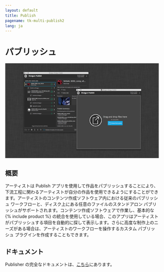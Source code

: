 ```yaml
---
layout: default
title: Publish
pagename: tk-multi-publish2
lang: ja
---
```


# パブリッシュ

![Publisher](../images/apps/sg_publisher_1.png)

## 概要

アーティストは Publish アプリを使用して作品をパブリッシュすることにより、下流工程に関わるアーティストが自分の作品を使用できるようにすることができます。アーティストのコンテンツ作成ソフトウェア内における従来のパブリッシュ ワークフローと、ディスク上にある任意のファイルのスタンドアロン パブリッシュがサポートされます。コンテンツ作成ソフトウェアで作業し、基本的な {% include product %} の統合を使用している場合、このアプリはアーティストがパブリッシュする項目を自動的に探して表示します。さらに高度な制作上のニーズがある場合は、アーティストのワークフローを操作するカスタム パブリッシュ プラグインを作成することもできます。

## ドキュメント

Publisher の完全なドキュメントは、[こちら](https://developer.shotgridsoftware.com/ja/d587be80/?title=Integrations+User+Guide#the-publisher)にあります。

